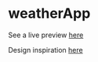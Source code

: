# weatherApp

See a live preview [here](https://heealexx.github.io/weatherApp/)

Design inspiration [here](https://dribbble.com/shots/21260336-Weather-App-UI-UX-Design)